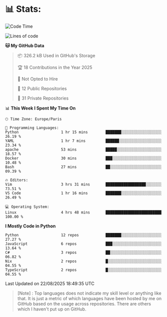 

<h1>📊 Stats:</h1>

<!--START_SECTION:waka-->
![Code Time](http://img.shields.io/badge/Code%20Time-949%20hrs%2014%20mins-blue)

![Lines of code](https://img.shields.io/badge/From%20Hello%20World%20I%27ve%20Written-6.8%20million%20lines%20of%20code-blue)

**🐱 My GitHub Data** 

> 📦 326.2 kB Used in GitHub's Storage 
 > 
> 🏆 18 Contributions in the Year 2025
 > 
> 🚫 Not Opted to Hire
 > 
> 📜 12 Public Repositories 
 > 
> 🔑 31 Private Repositories 
 > 
📊 **This Week I Spent My Time On** 

```text
🕑︎ Time Zone: Europe/Paris

💬 Programming Languages: 
Python                   1 hr 15 mins        ███████░░░░░░░░░░░░░░░░░░   26.19 % 
YAML                     1 hr 7 mins         ██████░░░░░░░░░░░░░░░░░░░   23.34 % 
apache                   53 mins             █████░░░░░░░░░░░░░░░░░░░░   18.57 % 
Docker                   30 mins             ███░░░░░░░░░░░░░░░░░░░░░░   10.48 % 
Bash                     27 mins             ██░░░░░░░░░░░░░░░░░░░░░░░   09.39 % 

🔥 Editors: 
Vim                      3 hrs 31 mins       ██████████████████░░░░░░░   73.51 % 
VS Code                  1 hr 16 mins        ███████░░░░░░░░░░░░░░░░░░   26.49 % 

💻 Operating System: 
Linux                    4 hrs 48 mins       █████████████████████████   100.00 % 
```

**I Mostly Code in Python** 

```text
Python                   12 repos            ███████░░░░░░░░░░░░░░░░░░   27.27 % 
JavaScript               6 repos             ███░░░░░░░░░░░░░░░░░░░░░░   13.64 % 
C#                       3 repos             ██░░░░░░░░░░░░░░░░░░░░░░░   06.82 % 
Nix                      2 repos             █░░░░░░░░░░░░░░░░░░░░░░░░   04.55 % 
TypeScript               2 repos             █░░░░░░░░░░░░░░░░░░░░░░░░   04.55 % 
```




 Last Updated on 22/08/2025 18:49:35 UTC
<!--END_SECTION:waka-->

 > [Note] : Top languages does not indicate my skill level or anything like that. It is just a metric of which languages have been hosted by me on GitHub based on the usage across repositories. There are others which I haven't put up on GitHub.</span>
